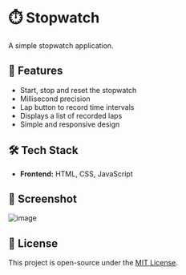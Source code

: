# ⏱️ Stopwatch  

A simple stopwatch application.  

## 🚀 Features  
- Start, stop and reset the stopwatch  
- Millisecond precision  
- Lap button to record time intervals  
- Displays a list of recorded laps  
- Simple and responsive design  

## 🛠 Tech Stack  
- **Frontend:** HTML, CSS, JavaScript

## 📸 Screenshot  
![image](https://github.com/user-attachments/assets/413e349a-690e-4c02-950f-bb06503a7041)

## 📝 License  
This project is open-source under the [MIT License](LICENSE).  

